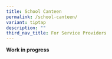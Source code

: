 ```yaml
---
title: School Canteen
permalink: /school-canteen/
variant: tiptap
description: ""
third_nav_title: For Service Providers
---
```

<p><strong>Work in progress</strong>
</p>